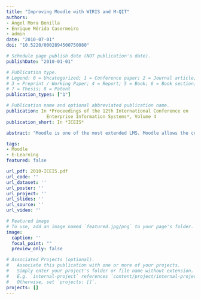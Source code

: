 ```yaml
---
title: "Improving Moodle with WIRIS and M-QIT"
authors:
- Ángel Mora Bonilla
- Enrique Mérida Casermeiro
- admin
date: "2010-07-01"
doi: "10.5220/0002894500750080"

# Schedule page publish date (NOT publication's date).
publishDate: "2010-01-01"

# Publication type.
# Legend: 0 = Uncategorized; 1 = Conference paper; 2 = Journal article;
# 3 = Preprint / Working Paper; 4 = Report; 5 = Book; 6 = Book section;
# 7 = Thesis; 8 = Patent
publication_types: ["1"]

# Publication name and optional abbreviated publication name.
publication: In *Proceedings of the 12th International Conference on
               Enterprise Information Systems*, Volume 4
publication_short: In *ICEIS*

abstract: "Moodle is one of the most extended LMS. Moodle allows the collaborative learning where students and teachers collaborate on the daily work. But problems with Moodle arise in our scientific context. Although Moodle can preview LaTeX code, not all the possibilities of LaTeX are available and it is very good for scientific teachers but hard for students, so, the mathematical formulas are usually replaced by non-standard versions of them written in ASCII. Another problem with Moodle is the difficulty of reusing quizzes. We present two tools that improve Moodle in three aspects: representation of math formulas, mathematical computation, and improving the learning units for the students. WIRIS is a powerful editor and allows interacting by using mathematic formulas in an easy way and developing new learning units with mathematical computation via web; M-QIT is a new tool able to manage and reutilize quizzes and questions available in previous courses in Moodle."

tags:
- Moodle
- E-Learning
featured: false

url_pdf: 2010-ICEIS.pdf
url_code: ''
url_dataset: ''
url_poster: ''
url_project: ''
url_slides: ''
url_source: ''
url_video: ''

# Featured image
# To use, add an image named `featured.jpg/png` to your page's folder. 
image:
  caption: ''
  focal_point: ""
  preview_only: false

# Associated Projects (optional).
#   Associate this publication with one or more of your projects.
#   Simply enter your project's folder or file name without extension.
#   E.g. `internal-project` references `content/project/internal-project/index.md`.
#   Otherwise, set `projects: []`.
projects: []
---
```


